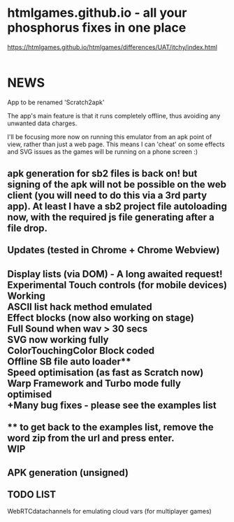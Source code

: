 # htmlgames.github.io - all your phosphorus fixes in one place
<a>https://htmlgames.github.io/htmlgames/differences/UAT/itchy/index.html</a>
<br>
<br>

NEWS
====

App to be renamed 'Scratch2apk'

The app's main feature is that it runs completely offline, thus avoiding any unwanted data charges.

I'll be focusing more now on running this emulator from an apk point of view, rather than just a web page. This means I can 'cheat' on some effects and SVG issues as the games will be running on a phone screen :)

apk generation for sb2 files is back on! but signing of the apk will not be possible on the web client (you will need to do this via a 3rd party app). At least I have a sb2 project file autoloading now, with the required js file generating after a file drop.
<br><br>
Updates (tested in Chrome + Chrome Webview)
-------------------------------------------

Display lists (via DOM) - A long awaited request!<br>
Experimental Touch controls (for mobile devices) Working<br>
ASCII list hack method emulated<br>
Effect blocks (now also working on stage)<br>
Full Sound when wav > 30 secs<br>
SVG now working fully<br>
ColorTouchingColor Block coded<br>
Offline SB file auto loader**<br>
Speed optimisation (as fast as Scratch now)<br>
Warp Framework and Turbo mode fully optimised<br>
+Many bug fixes - please see the examples list<br>
<br>
** to get back to the examples list, remove the word zip from the url and press enter.
<br>
WIP
---

APK generation (unsigned)<br>
<br>
TODO LIST
--------

WebRTCdatachannels for emulating cloud vars (for multiplayer games)<br>
<br>

